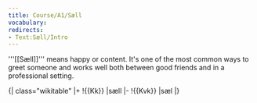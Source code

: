 ```yaml
---
title: Course/A1/Sæll
vocabulary:
redirects:
- Text:Sæll/Intro
---
```


'''<translate>[[Sæll]]</translate>''' means happy or content. It's one of the most common ways to greet someone and works well both between good friends and in a professional setting.

{| class="wikitable"
|+
!{{Kk}}
|<translate>sæll</translate>
|-
!{{Kvk}}
|<translate>sæl</translate>
|}